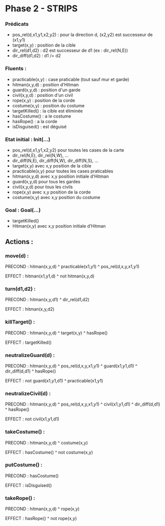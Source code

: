# Phase 2 - STRIPS

### Prédicats
- pos_rel(d,x1,y1,x2,y2) : pour la direction d, (x2,y2) est successeur de (x1,y1)
- target(x,y) : position de la cible
- dir_rel(d1,d2) : d2 est successeur de d1 (ex : dir_rel(N,E))
- dir_diff(d1,d2) : d1 /= d2

### Fluents :
- practicable(x,y) : case praticable (tout sauf mur et garde)
- hitman(x,y,d) : position d'Hitman
- guard(x,y,d) : position d'un garde
- civil(x,y,d) : position d'un civil
- rope(x,y) : position de la corde
- costume(x,y) : position du costume
- targetKilled() : la cible est éliminée
- hasCostume() : a le costume
- hasRope() : a la corde
- isDisguised() : est déguisé

### Etat initial : Init(...)
- pos_rel(d,x1,y1,x2,y2) pour toutes les cases de la carte
- dir_rel(N,E), dir_rel(N,W), ...
- dir_diff(N,E), dir_diff(N,W), dir_diff(N,S), ...
- target(x,y) avec x,y position de la cible
- practicable(x,y) pour toutes les cases praticables
- hitman(x,y,d) avec x,y position initiale d'Hitman
- guard(x,y,d) pour tous les gardes
- civil(x,y,d) pour tous les civils
- rope(x,y) avec x,y position de la corde
- costume(x,y) avec x,y position du costume

### Goal : Goal(...)
- targetKilled()
- Hitman(x,y) avec x,y position initiale d'Hitman

## Actions :

### move(d) :
PRECOND : hitman(x,y,d) ^ practicable(x1,y1) ^ pos_rel(d,x,y,x1,y1)

EFFECT : hitman(x1,y1,d) ^ not hitman(x,y,d)

### turn(d1,d2) :
PRECOND : hitman(x,y,d1) ^ dir_rel(d1,d2)

EFFECT : hitman(x,y,d2)

### killTarget() :
PRECOND : hitman(x,y,d) ^ target(x,y) ^ hasRope()

EFFECT : targetKilled()

### neutralizeGuard(d) :
PRECOND : hitman(x,y,d) ^ pos_rel(d,x,y,x1,y1) ^ guard(x1,y1,d1) ^ dir_diff(d,d1) ^ hasRope()

EFFECT : not guard(x1,y1,d1) ^ practicable(x1,y1)

### neutralizeCivil(d) :
PRECOND : hitman(x,y,d) ^ pos_rel(d,x,y,x1,y1) ^ civil(x1,y1,d1) ^ dir_diff(d,d1) ^ hasRope()

EFFECT : not civil(x1,y1,d1)

### takeCostume() :
PRECOND : hitman(x,y,d) ^ costume(x,y)

EFFECT : hasCostume() ^ not costume(x,y)

### putCostume() :
PRECOND : hasCostume()

EFFECT : isDisguised()

### takeRope() :
PRECOND : hitman(x,y,d) ^ rope(x,y)

EFFECT : hasRope() ^ not rope(x,y)
